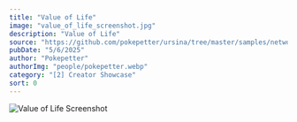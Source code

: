 ```yaml
---
title: "Value of Life"
image: "value_of_life_screenshot.jpg"
description: "Value of Life"
source: "https://github.com/pokepetter/ursina/tree/master/samples/networking"
pubDate: "5/6/2025"
author: "Pokepetter"
authorImg: "people/pokepetter.webp"
category: "[2] Creator Showcase"
sort: 0
---
```


![Value of Life Screenshot](https://github.com/pokepetter/ld44_life_is_currency/raw/master/value_of_life_screenshot.jpg)